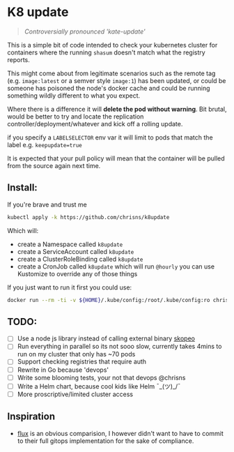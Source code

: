 # K8 update
> *Controversially pronounced 'kate-update'*

This is a simple bit of code intended to check your kubernetes cluster for containers where the running `shasum` doesn't match what the registry reports.

This might come about from legitimate scenarios such as the remote tag (e.g. `image:latest` or a semver style `image:1`) has been updated, or could be someone has poisoned the node's docker cache and could be running something wildly different to what you expect.

Where there is a difference it will **delete the pod without warning**. Bit brutal, would be better to try and locate the replication controller/deployment/whatever and kick off a rolling update.

if you specify a `LABELSELECTOR` env var it will limit to pods that match the label e.g. `keepupdate=true`

It is expected that your pull policy will mean that the container will be pulled from the source again next time.

## Install:
If you're brave and trust me
```bash
kubectl apply -k https://github.com/chrisns/k8update
```
Which will:
 - create a Namespace called `k8update`
 - create a ServiceAccount called `k8update`
 - create a ClusterRoleBinding called `k8update`
 - create a CronJob called `k8update` which will run `@hourly` you can use Kustomize to override any of those things

If you just want to run it first you could use:
```bash
docker run --rm -ti -v ${HOME}/.kube/config:/root/.kube/config:ro chrisns/k8update
```

## TODO:
 - [ ] Use a node js library instead of calling external binary [skopeo](https://github.com/containers/skopeo)
 - [ ] Run everything in parallel so its not sooo slow, currently takes 4mins to run on my cluster that only has ~70 pods
 - [ ] Support checking registries that require auth
 - [ ] Rewrite in Go because 'devops'
 - [ ] Write some blooming tests, your not that devops @chrisns
 - [ ] Write a Helm chart, because cool kids like Helm ¯\_(ツ)_/¯ 
 - [ ] More proscriptive/limited cluster access

## Inspiration
 - [flux](https://github.com/weaveworks/flux) is an obvious comparision, I however didn't want to have to commit to their full gitops implementation for the sake of compliance.